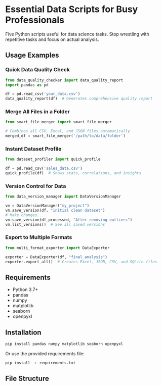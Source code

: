 # Essential Data Scripts for Busy Professionals

Five Python scripts useful for data science tasks. Stop wrestling with repetitive tasks and focus on actual analysis.

## Usage Examples

### Quick Data Quality Check
```python
from data_quality_checker import data_quality_report
import pandas as pd

df = pd.read_csv('your_data.csv')
data_quality_report(df)  # Generates comprehensive quality report
```

### Merge All Files in a Folder
```python
from smart_file_merger import smart_file_merger

# Combines all CSV, Excel, and JSON files automatically
merged_df = smart_file_merger('/path/to/data/folder')
```

### Instant Dataset Profile
```python
from dataset_profiler import quick_profile

df = pd.read_csv('sales_data.csv')
quick_profile(df)  # Shows stats, correlations, and insights
```

### Version Control for Data
```python
from data_version_manager import DataVersionManager

vm = DataVersionManager("my_project")
vm.save_version(df, "Initial clean dataset")
# Make changes...
vm.save_version(df_processed, "After removing outliers")
vm.list_versions()  # See all saved versions
```

### Export to Multiple Formats
```python
from multi_format_exporter import DataExporter

exporter = DataExporter(df, "final_analysis")
exporter.export_all()  # Creates Excel, JSON, CSV, and SQLite files
```

## Requirements

- Python 3.7+
- pandas
- numpy
- matplotlib
- seaborn
- openpyxl

## Installation

```bash
pip install pandas numpy matplotlib seaborn openpyxl
```

Or use the provided requirements file:
```bash
pip install -r requirements.txt
```

## File Structure
